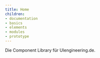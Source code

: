 ```yaml
---
title: Home
children:
- documentation
- basics
- elements
- modules
- prototype
---
```


Die Component Library für UIengineering.de.
